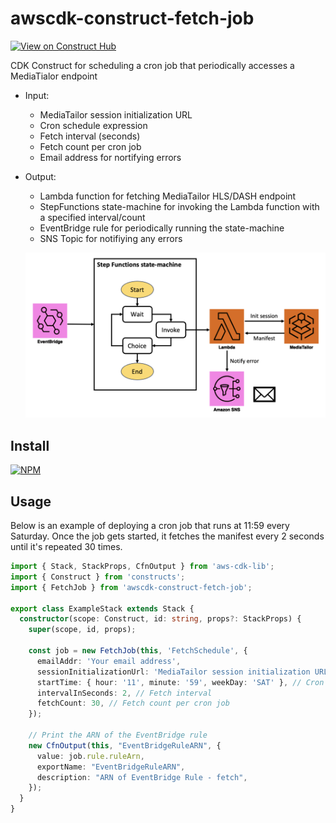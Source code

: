 # awscdk-construct-fetch-job
[![View on Construct Hub](https://constructs.dev/badge?awscdk-construct-fetch-job)](https://constructs.dev/packages/awscdk-construct-fetch-job)

CDK Construct for scheduling a cron job that periodically accesses a MediaTialor endpoint
* Input:
  * MediaTailor session initialization URL
  * Cron schedule expression
  * Fetch interval (seconds)
  * Fetch count per cron job
  * Email address for nortifying errors
* Output:
  * Lambda function for fetching MediaTailor HLS/DASH endpoint
  * StepFunctions state-machine for invoking the Lambda function with a specified interval/count
  * EventBridge rule for periodically running the state-machine
  * SNS Topic for notifiying any errors

  ![Architecture Diagram](./resources.png)

## Install
[![NPM](https://nodei.co/npm/awscdk-construct-fetch-job.png?mini=true)](https://nodei.co/npm/awscdk-construct-fetch-job/)

## Usage
Below is an example of deploying a cron job that runs at 11:59 every Saturday. Once the job gets started, it fetches the manifest every 2 seconds until it's repeated 30 times.
```ts
import { Stack, StackProps, CfnOutput } from 'aws-cdk-lib';
import { Construct } from 'constructs';
import { FetchJob } from 'awscdk-construct-fetch-job';

export class ExampleStack extends Stack {
  constructor(scope: Construct, id: string, props?: StackProps) {
    super(scope, id, props);

    const job = new FetchJob(this, 'FetchSchedule', {
      emailAddr: 'Your email address',
      sessionInitializationUrl: 'MediaTailor session initialization URL',
      startTime: { hour: '11', minute: '59', weekDay: 'SAT' }, // Cron pattern
      intervalInSeconds: 2, // Fetch interval
      fetchCount: 30, // Fetch count per cron job
    });

    // Print the ARN of the EventBridge rule
    new CfnOutput(this, "EventBridgeRuleARN", {
      value: job.rule.ruleArn,
      exportName: "EventBridgeRuleARN",
      description: "ARN of EventBridge Rule - fetch",
    });
  }
}
```
